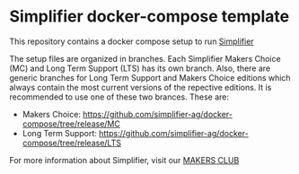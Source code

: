# Simplifier docker-compose template
This repository contains a docker compose setup to run [Simplifier](https://simplifier.io)

The setup files are organized in branches. Each Simplifier Makers Choice (MC) and Long Term Support (LTS) has its own branch. Also, there are generic branches for Long Term Support and Makers Choice editions which always contain the most current versions of the repective editions. It is recommended to use one of these two brances. These are:
 * Makers Choice: https://github.com/simplifier-ag/docker-compose/tree/release/MC
 * Long Term Support: https://github.com/simplifier-ag/docker-compose/tree/release/LTS

 For more information about Simplifier, visit our [MAKERS CLUB](https://community.simplifier.io/)
